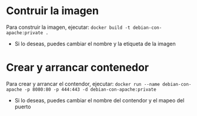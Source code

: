 # Contruir la imagen
Para construir la imagen, ejecutar:
`docker build -t debian-con-apache:private .`
- Si lo deseas, puedes cambiar el nombre y la etiqueta de la imagen

# Crear y arrancar contenedor
Para crear y arrancar el contendor, ejecutar:
`docker run --name debian-con-apache -p 8080:80 -p 444:443 -d debian-con-apache:private`
- Si lo deseas, puedes cambiar el nombre del contendor y el mapeo del puerto